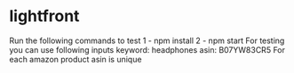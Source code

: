 # lightfront

Run the following commands to test
1 - npm install
2 - npm start
For testing you can use following inputs
keyword: headphones
asin: B07YW83CR5
For each amazon product asin is unique
